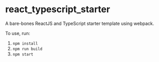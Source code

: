 # react_typescript_starter

A bare-bones ReactJS and TypeScript starter template using webpack.

To use, run:

1. `npm install`
2. `npm run build`
3. `npm start`
